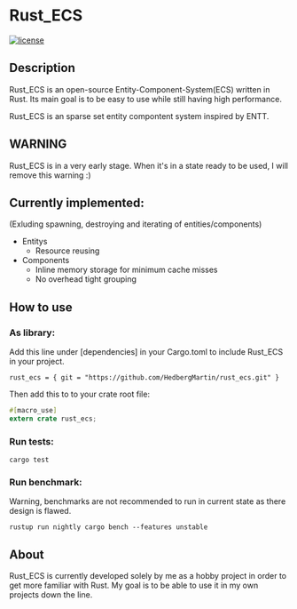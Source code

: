 # Rust_ECS
[![license](https://img.shields.io/badge/license-MIT-blue.svg)](https://github.com/HedbergMartin/rust_ecs/blob/master/LICENSE)

## Description
Rust_ECS is an open-source Entity-Component-System(ECS) written in Rust. Its main goal is to be easy to use while still having high performance. 

Rust_ECS is an sparse set entity compontent system inspired by ENTT.

## WARNING
Rust_ECS is in a very early stage. When it's in a state ready to be used, I will remove this warning :)

## Currently implemented:
(Exluding spawning, destroying and iterating of entities/components)
* Entitys
    * Resource reusing
* Components
    * Inline memory storage for minimum cache misses
    * No overhead tight grouping

## How to use

### As library:

Add this line under [dependencies] in your Cargo.toml to include Rust_ECS in your project.

```
rust_ecs = { git = "https://github.com/HedbergMartin/rust_ecs.git" }
```

Then add this to to your crate root file:

```rust
#[macro_use]
extern crate rust_ecs;
```


### Run tests:
```
cargo test
```

### Run benchmark:
Warning, benchmarks are not recommended to run in current state as there design is flawed.
```
rustup run nightly cargo bench --features unstable
```

## About
Rust_ECS is currently developed solely by me as a hobby project in order to get more familiar with Rust. My goal is to be able to use it in my own projects down the line.
